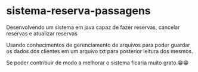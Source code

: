 # sistema-reserva-passagens
Desenvolvendo um sistema em java capaz de fazer reservas, cancelar reservas e atualizar reservas

Usando conhecimentos de gerenciamento de arquivos para poder guardar os dados dos clientes em um arquivo txt para posterior leitura dos mesmos.

Se poder contribuir de modo a melhorar o sistema ficaria muito grato.😁😁
